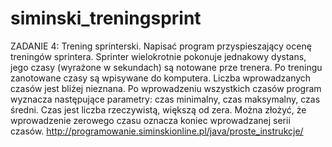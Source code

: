 # siminski_treningsprint
ZADANIE 4:
Trening sprinterski. Napisać program przyspieszający ocenę treningów sprintera. Sprinter wielokrotnie pokonuje jednakowy dystans, jego czasy (wyrażone w sekundach) są notowane prze trenera. Po treningu zanotowane czasy są wpisywane do komputera. Liczba wprowadzanych czasów jest bliżej nieznana. Po wprowadzeniu wszystkich czasów program wyznacza następujące parametry: czas minimalny, czas maksymalny, czas średni. Czas jest liczba rzeczywistą, większą od zera. Można złożyć, że wprowadzenie zerowego czasu oznacza koniec wprowadzanej serii czasów.
http://programowanie.siminskionline.pl/java/proste_instrukcje/
